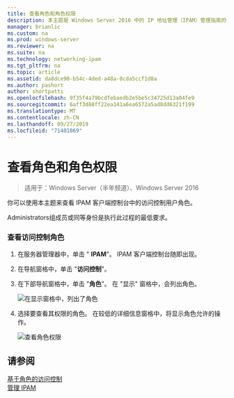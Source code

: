 ```yaml
---
title: 查看角色和角色权限
description: 本主题是 Windows Server 2016 中的 IP 地址管理（IPAM）管理指南的一部分。
manager: brianlic
ms.custom: na
ms.prod: windows-server
ms.reviewer: na
ms.suite: na
ms.technology: networking-ipam
ms.tgt_pltfrm: na
ms.topic: article
ms.assetid: da8dce90-b54c-4ded-a48a-0cda5ccf1d8a
ms.author: pashort
author: shortpatti
ms.openlocfilehash: 9f35f4a79bcdfebaedb2e5be5c34725d13a04fe9
ms.sourcegitcommit: 6aff3d88ff22ea141a6ea6572a5ad8dd6321f199
ms.translationtype: MT
ms.contentlocale: zh-CN
ms.lasthandoff: 09/27/2019
ms.locfileid: "71401869"
---
```

# <a name="view-roles-and-role-permissions"></a>查看角色和角色权限

>适用于：Windows Server（半年频道）、Windows Server 2016

你可以使用本主题来查看 IPAM 客户端控制台中的访问控制用户角色。  
  
Administrators组成员或同等身份是执行此过程的最低要求。  
  
### <a name="to-view-access-control-roles"></a>查看访问控制角色  
  
1.  在服务器管理器中，单击 " **IPAM**"。 IPAM 客户端控制台随即出现。  
  
2.  在导航窗格中，单击 "**访问控制**"。  
  
3.  在下部导航窗格中，单击 "**角色**"。 在 "显示" 窗格中，会列出角色。  
  
    ![在显示窗格中，列出了角色](../../media/View-Roles-and-Role-Permissions/ipam_ViewRoles_01.jpg)  
  
4.  选择要查看其权限的角色。 在较低的详细信息窗格中，将显示角色允许的操作。  
  
    ![查看角色权限](../../media/View-Roles-and-Role-Permissions/ipam_ViewRoles_02.jpg)  
  
## <a name="see-also"></a>请参阅  
[基于角色的访问控制](Role-based-Access-Control.md)  
[管理 IPAM](Manage-IPAM.md)  
  


